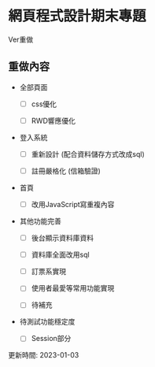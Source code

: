 # 網頁程式設計期末專題 

Ver重做

## 重做內容

+ 全部頁面 

    - [ ] css優化 
    
    - [ ] RWD響應優化
    
+ 登入系統
  
    - [ ] 重新設計 (配合資料儲存方式改成sql)
    
    - [ ] 註冊嚴格化 (信箱驗證)
   
+ 首頁
  
   - [ ] 改用JavaScript寫重複內容
   
+ 其他功能完善

   - [ ] 後台顯示資料庫資料

   - [ ] 資料庫全面改用sql
   
   - [ ] 訂票系實現
   
   - [ ] 使用者最愛等常用功能實現
   
   - [ ] 待補充

+ 待測試功能穩定度

   - [ ] Session部分
   
更新時間: 2023-01-03